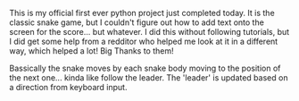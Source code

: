 This is my official first ever python project just completed today. It is the classic snake game, but I couldn't figure out how to add text onto the screen for the score... but whatever.
I did this without following tutorials, but I did get some help from a redditor who helped me look at it in a different way, which helped a lot! Big Thanks to them!

Bassically the snake moves by each snake body moving to the position of the next one... kinda like follow the leader. The 'leader' is updated based on a direction from keyboard input.
